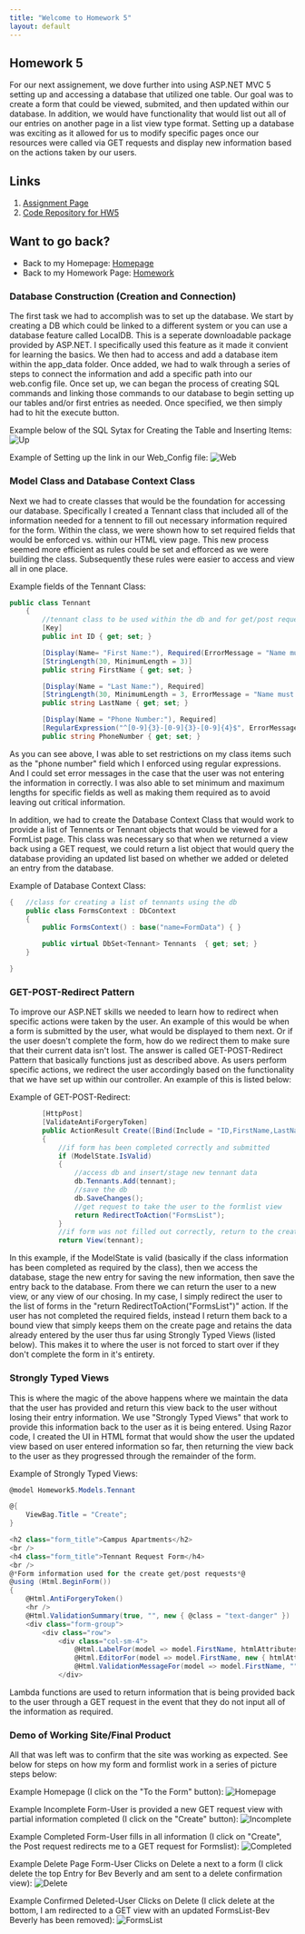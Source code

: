 ```yaml
---
title: "Welcome to Homework 5"
layout: default
---
```


## Homework 5
For our next assignement, we dove further into using ASP.NET MVC 5 setting up and accessing a database that utilized one table.  Our goal was to create a form that could be viewed, submited, and then updated within our database.  In addition, we would have functionality that would list out all of our entries on another page in a list view type format.  Setting up a database was exciting as it allowed for us to modify specific pages once our resources were called via GET requests and display new information based on the actions taken by our users.
  
## Links
1. [Assignment Page](https://www.wou.edu/~morses/classes/cs46x/assignments/HW5_1819.html)
2. [Code Repository for HW5](https://github.com/avickers17/avickers17.github.io/tree/master/cs460/HW5)

## Want to go back?
* Back to my Homepage: [Homepage](https://avickers17.github.io)
* Back to my Homework Page: [Homework](https://avickers17.github.io/cs460/)

### Database Construction (Creation and Connection)
The first task we had to accomplish was to set up the database.  We start by creating a DB which could be linked to a different system or you can use a database feature called LocalDB.  This is a seperate downloadable package provided by ASP.NET.  I specifically used this feature as it made it convient for learning the basics.  We then had to access and add a database item within the app_data folder.  Once added, we had to walk through a series of steps to connect the information and add a specific path into our web.config file.  Once set up, we can began the process of creating SQL commands and linking those commands to our database to begin setting up our tables and/or first entries as needed.  Once specified, we then simply had to hit the execute button.

Example below of the SQL Sytax for Creating the Table and Inserting Items:
![Up](up.png)

Example of Setting up the link in our Web_Config file:
![Web](Web.png)

### Model Class and Database Context Class
Next we had to create classes that would be the foundation for accessing our database.  Specifically I created a Tennant class that included all of the information needed for a tennent to fill out necessary information required for the form.  Within the class, we were shown how to set required fields that would be enforced vs. within our HTML view page.  This new process seemed more efficient as rules could be set and efforced as we were building the class.  Subsequently these rules were easier to access and view all in one place.

Example fields of the Tennant Class:
```cs
public class Tennant
    {
        //tennant class to be used within the db and for get/post requests
        [Key]
        public int ID { get; set; }

        [Display(Name= "First Name:"), Required(ErrorMessage = "Name must be at least 3 characters long")]
        [StringLength(30, MinimumLength = 3)]
        public string FirstName { get; set; }

        [Display(Name = "Last Name:"), Required]
        [StringLength(30, MinimumLength = 3, ErrorMessage = "Name must be at least 3 characters long")]
        public string LastName { get; set; }

        [Display(Name = "Phone Number:"), Required]
        [RegularExpression("^[0-9]{3}-[0-9]{3}-[0-9]{4}$", ErrorMessage = "Enter Phone Number in the format of: 999-999-9999")]
        public string PhoneNumber { get; set; }
```

As you can see above, I was able to set restrictions on my class items such as the "phone number" field which I enforced using regular expressions.  And I could set error messages in the case that the user was not entering the information in correctly.  I was also able to set minimum and maximum lengths for specific fields as well as making them required as to avoid leaving out critical information.

In addition, we had to create the Database Context Class that would work to provide a list of Tennents or Tennant objects that would be viewed for a FormList page.  This class was necessary so that when we returned a view back using a GET request, we could return a list object that would query the database providing an updated list based on whether we added or deleted an entry from the database.
 
Example of Database Context Class:
```cs
{   //class for creating a list of tennants using the db
    public class FormsContext : DbContext
    {
        public FormsContext() : base("name=FormData") { }

        public virtual DbSet<Tennant> Tennants  { get; set; }
    }

}
```

### GET-POST-Redirect Pattern
To improve our ASP.NET skills we needed to learn how to redirect when specific actions were taken by the user. An example of this would be when a form is submitted by the user, what would be displayed to them next.  Or if the user doesn't complete the form, how do we redirect them to make sure that their current data isn't lost.  The answer is called GET-POST-Redirect Pattern that basically functions just as described above.  As users perform specific actions, we redirect the user accordingly based on the functionality that we have set up within our controller.  An example of this is listed below: 

Example of GET-POST-Redirect:
```cs
        [HttpPost]
        [ValidateAntiForgeryToken]
        public ActionResult Create([Bind(Include = "ID,FirstName,LastName,PhoneNumber,ApartmentName,UnitNumber,TextBox,CheckBox,VerifiedDate")] Tennant tennant)
        {
            //if form has been completed correctly and submitted
            if (ModelState.IsValid)
            {
                //access db and insert/stage new tennant data
                db.Tennants.Add(tennant);
                //save the db
                db.SaveChanges();
                //get request to take the user to the formlist view
                return RedirectToAction("FormsList");
            }
            //if form was not filled out correctly, return to the create page keeping current data
            return View(tennant);
```

In this example, if the ModelState is valid (basically if the class information has been completed as required by the class), then we access the database, stage the new entry for saving the new information, then save the entry back to the database.  From there we can return the user to a new view, or any view of our chosing.  In my case, I simply redirect the user to the list of forms in the "return RedirectToAction("FormsList")" action.  If the user has not completed the required fields, instead I return them back to a bound view that simply keeps them on the create page and retains the data already entered by the user thus far using Strongly Typed Views (listed below).  This makes it to where the user is not forced to start over if they don't complete the form in it's entirety. 

### Strongly Typed Views
This is where the magic of the above happens where we maintain the data that the user has provided and return this view back to the user without losing their entry information.  We use "Strongly Typed Views" that work to provide this information back to the user as it is being entered.  Using Razor code, I created the UI in HTML format that would show the user the updated view based on user entered information so far, then returning the view back to the user as they progressed through the remainder of the form. 

Example of Strongly Typed Views:
```cs
@model Homework5.Models.Tennant

@{
    ViewBag.Title = "Create";
}

<h2 class="form_title">Campus Apartments</h2>
<br />
<h4 class="form_title">Tennant Request Form</h4>
<br />
@*Form information used for the create get/post requests*@
@using (Html.BeginForm())
{
    @Html.AntiForgeryToken()
    <hr />
    @Html.ValidationSummary(true, "", new { @class = "text-danger" })
    <div class="form-group">
        <div class="row">
            <div class="col-sm-4">
                @Html.LabelFor(model => model.FirstName, htmlAttributes: new { @class = "control-label col-md-2" })
                @Html.EditorFor(model => model.FirstName, new { htmlAttributes = new { @class = "form-control" } })
                @Html.ValidationMessageFor(model => model.FirstName, "", new { @class = "text-danger" })
            </div>
```

Lambda functions are used to return information that is being provided back to the user through a GET request in the event that they do not input all of the information as required.

### Demo of Working Site/Final Product
All that was left was to confirm that the site was working as expected.  See below for steps on how my form and formlist work in a series of picture steps below:

Example Homepage (I click on the "To the Form" button):
![Homepage](Homepage.png)

Example Incomplete Form-User is provided a new GET request view with partial information completed (I click on the "Create" button):
![Incomplete](Incomplete.png)

Example Completed Form-User fills in all information (I click on "Create", the Post request redirects me to a GET request for Formslist):
![Completed](Completed.png)

Example Delete Page Form-User Clicks on Delete a next to a form (I click delete the top Entry for Bev Beverly and am sent to a delete confirmation view):
![Delete](Delete.png)

Example Confirmed Deleted-User Clicks on Delete (I click delete at the bottom, I am redirected to a GET view with an updated FormsList-Bev Beverly has been removed):
![FormsList](Forms.png)
